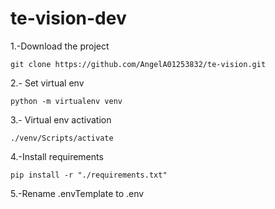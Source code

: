 # te-vision-dev

1.-Download the project
```
git clone https://github.com/AngelA01253832/te-vision.git
```
2.- Set virtual env 
```
python -m virtualenv venv
```
3.- Virtual env activation
```
./venv/Scripts/activate
```
4.-Install requirements
```
pip install -r "./requirements.txt"
```

5.-Rename .envTemplate to .env
